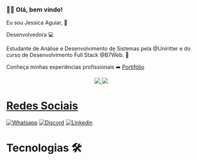 ### 👧🏾 Olá, bem vindo!

Eu sou Jessica Aguiar, 🤩

Desenvolvedora  💻

Estudante de Análise e Desenvolvimento de Sistemas pela @Uniritter e do curso de Desenvolvimento Full Stack @B7Web. 📗

Conheça minhas experiências profissionais ➡️ <a href="https://jessicaagrs.github.io/projeto_portifolio_bulma/" target="_blank">Portifólio</a>

<div align = "center">
  <a href="https://github.com/jessicaagrs">
  <img height="180em" src="https://github-readme-stats.vercel.app/api?username=jessicaagrs&show_icons=true&theme=dracula&include_all_commits=true&count_private=true"/>
  <img height="180em" src="https://github-readme-stats.vercel.app/api/top-langs/?username=jessicaagrs&layout=compact&langs_count=7&theme=dracula"/>
</div>

  # Redes Sociais
  
  [![Whatsapp](https://img.shields.io/badge/WhatsApp-25D366?style=for-the-badge&logo=whatsapp&logoColor=white)](https://api.whatsapp.com/send?phone=555194252048)
  [![Discord](https://img.shields.io/badge/Discord-7289DA?style=for-the-badge&logo=discord&logoColor=white)](https://discord.com/channels/@JessicaAguiar#1868)
  [![Linkedin](https://img.shields.io/badge/LinkedIn-0077B5?style=for-the-badge&logo=linkedin&logoColor=white)](https://www.linkedin.com/in/jessicaag-rs/)
 
  
  # Tecnologias 🛠️

  <div style="display: flex; gap: 5px;">
        <figure>
            <img height="80" width="65" src="https://raw.githubusercontent.com/devicons/devicon/55609aa5bd817ff167afce0d965585c92040787a/icons/html5/html5-original-wordmark.svg" style="max-width: 100%;">
        </figure>
        <figure>
            <img height="80" width="65" src="https://raw.githubusercontent.com/devicons/devicon/55609aa5bd817ff167afce0d965585c92040787a/icons/css3/css3-original-wordmark.svg" style="max-width: 100%;">
        </figure>
        <figure>
            <img height="80" width="65" src="https://raw.githubusercontent.com/devicons/devicon/55609aa5bd817ff167afce0d965585c92040787a/icons/javascript/javascript-original.svg" style="max-width: 100%;">
        </figure>
        <figure>
            <img height="80" width="65" src="https://raw.githubusercontent.com/devicons/devicon/55609aa5bd817ff167afce0d965585c92040787a/icons/typescript/typescript-original.svg" style="max-width: 100%;">
        </figure>
        <figure>
            <img height="80" width="65" src="https://raw.githubusercontent.com/devicons/devicon/55609aa5bd817ff167afce0d965585c92040787a/icons/react/react-original-wordmark.svg" style="max-width: 100%;">
        </figure>
        <figure>
            <img height="80" width="65" src="https://raw.githubusercontent.com/devicons/devicon/55609aa5bd817ff167afce0d965585c92040787a/icons/csharp/csharp-original.svg" style="max-width: 100%;">
        </figure>
        <figure>
            <img height="80" width="65" src="https://raw.githubusercontent.com/devicons/devicon/55609aa5bd817ff167afce0d965585c92040787a/icons/postgresql/postgresql-original-wordmark.svg" style="max-width: 100%;">
        </figure>
        <figure>
            <img height="80" width="65" src="https://raw.githubusercontent.com/devicons/devicon/55609aa5bd817ff167afce0d965585c92040787a/icons/nodejs/nodejs-original-wordmark.svg" style="max-width: 100%;">
        </figure>
        <figure>
            <img height="80" width="65" src="https://raw.githubusercontent.com/devicons/devicon/55609aa5bd817ff167afce0d965585c92040787a/icons/mongodb/mongodb-original-wordmark.svg" style="max-width: 100%;">
        </figure>
        <figure>
            <img height="80" width="65" src="https://raw.githubusercontent.com/devicons/devicon/55609aa5bd817ff167afce0d965585c92040787a/icons/git/git-original-wordmark.svg" style="max-width: 100%;">
        </figure>
    </div>
